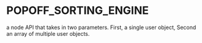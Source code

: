 # POPOFF_SORTING_ENGINE
a node API that takes in two parameters. First, a single user object, Second an array of multiple user objects.
